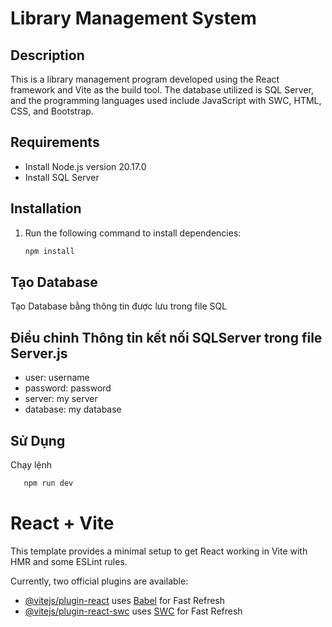 # Library Management System

## Description
This is a library management program developed using the React framework and Vite as the build tool. The database utilized is SQL Server, and the programming languages used include JavaScript with SWC, HTML, CSS, and Bootstrap.

## Requirements
- Install Node.js version 20.17.0
- Install SQL Server

## Installation
1. Run the following command to install dependencies:
   ```bash
   npm install
## Tạo Database
Tạo Database bằng thông tin được lưu trong file SQL
## Điều chỉnh Thông tin kết nối SQLServer trong file Server.js
- user: username
- password: password
- server: my server
- database: my database
## Sử Dụng
Chạy lệnh
```bash
   npm run dev
   ```
# React + Vite

This template provides a minimal setup to get React working in Vite with HMR and some ESLint rules.

Currently, two official plugins are available:

- [@vitejs/plugin-react](https://github.com/vitejs/vite-plugin-react/blob/main/packages/plugin-react/README.md) uses [Babel](https://babeljs.io/) for Fast Refresh
- [@vitejs/plugin-react-swc](https://github.com/vitejs/vite-plugin-react-swc) uses [SWC](https://swc.rs/) for Fast Refresh

